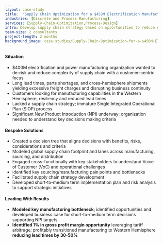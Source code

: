 ```yaml
---
layout: case-study
title:  "Supply Chain Optimization for a $450M Electrification Manufacturer"
industries: [Discrete and Process Manufacturing]
services: [Supply-Chain-Optimization,Process-Design]
intro: Develop supply chain strategy based on opportunities to reduce operational costs while enabling profitable growth
team-size: 2 consultants
project-length: 2 months
background_image: case-studies/Supply-Chain-Optimization-for-a-$450M-Electrification-Manufacturer.jpg
---
```


#### Situation
- $400M electrification and power manufacturing organization wanted to de-risk and reduce complexity of supply chain with a customer-centric focus​
- Long lead times, parts shortages, and cross-hemisphere shipments yielding excessive freight charges and disrupting business continuity​
- Customers looking for manufacturing capabilities in the Western Hemisphere, resiliency and reduced lead times​
- Lacked a supply chain strategy; immature Single Integrated Operational Plan (SIOP) process​
- Significant New Product Introduction (NPI) underway; organization needed to understand key decisions making criteria

#### Bespoke Solutions
- Created a decision tree that aligns decisions with benefits, risks, considerations and criteria​
- Modeled global supply chain footprint and lanes across manufacturing, sourcing, and distribution​
- Engaged cross-functionally with key stakeholders to understand Voice of Customer (VoC) and operational challenges​
- Identified key sourcing/manufacturing pain points and bottlenecks ​
- Facilitated supply chain strategy development​
- Developed short-to-medium term implementation plan and risk analysis to support strategic initiatives​

#### Leading With Results
- **Modeled key manufacturing bottleneck**; identified opportunities and developed business case for short-to-medium term decisions supporting NPI targets​
- **Identified 1% in gross profit margin opportunity** leveraging tariff arbitrage; profitably transitioned manufacturing to Western Hemisphere **reducing lead times by 30-50%**
